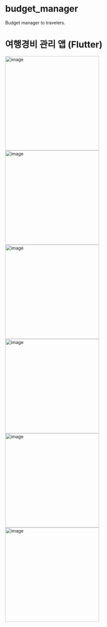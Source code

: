# budget_manager

Budget manager to travelers.

# 여행경비 관리 앱 (Flutter)
<img width="300" alt="image" src="https://github.com/user-attachments/assets/8d52c174-6003-4b86-9600-aad41dbe6a36">

<img width="300" alt="image" src="https://github.com/user-attachments/assets/471cfea6-c415-4f81-be39-a9ba25c55514">

<img width="300" alt="image" src="https://github.com/user-attachments/assets/4738f123-9c78-4a76-bdee-330287e54e26">

<img width="300" alt="image" src="https://github.com/user-attachments/assets/c2d79fb9-1548-4947-9fe4-8697f56d4d83">

<img width="300" alt="image" src="https://github.com/user-attachments/assets/83d842e0-5c27-46b9-992b-3a253755fecd">

<img width="300" alt="image" src="https://github.com/user-attachments/assets/43674202-2148-404c-8928-241f28c8b107">
